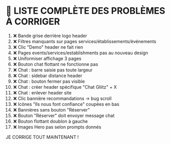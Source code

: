 # 🔧 LISTE COMPLÈTE DES PROBLÈMES À CORRIGER

1. ❌ Bande grise derrière logo header
2. ❌ Filtres manquants sur pages services/établissements/événements
3. ❌ Clic "Demo" header ne fait rien
4. ❌ Pages events/services/establishments pas au nouveau design
5. ❌ Uniformiser affichage 3 pages
6. ❌ Bouton chat flottant ne fonctionne pas
7. ❌ Chat : barre saisie pas toute largeur
8. ❌ Chat : sidebar distance header
9. ❌ Chat : bouton fermer pas visible
10. ❌ Chat : créer header spécifique "Chat Gliitz" + X
11. ❌ Chat : enlever header site
12. ❌ Clic bannière recommandations → bug scroll
13. ❌ Icônes "Ils nous font confiance" coupées en bas
14. ❌ Bannières sans bouton "Réserver"
15. ❌ Bouton "Réserver" doit envoyer message chat
16. ❌ Bouton flottant doublon à gauche
17. ❌ Images Hero pas selon prompts donnés

JE CORRIGE TOUT MAINTENANT !

